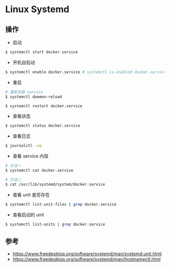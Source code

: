 # Linux Systemd

## 操作

* 启动

```sh
$ systemctl start docker.service
```

* 开机自启动

```sh
$ systemctl enable docker.service # systemctl is-enabled docker.service 检查是否开启
```

* 重启

```sh
# 重新加载 service
$ systemctl daemon-reload

$ systemctl restart docker.service
```

* 查看状态

```sh
$ systemctl status docker.service
```

* 查看日志

```sh
$ journalctl -xe
```

* 查看 service 内容

```sh
# 方法一
$ systemctl cat docker.service

# 方法二
$ cat /usr/lib/systemd/system/docker.service
```

* 查看 unit 是否存在

```sh
$ systemctl list-unit-files | grep docker.service
```

* 查看启动的 unit

```sh
$ systemctl list-units | grep docker.service
```

## 参考

* https://www.freedesktop.org/software/systemd/man/systemd.unit.html
* https://www.freedesktop.org/software/systemd/man/hostnamectl.html
